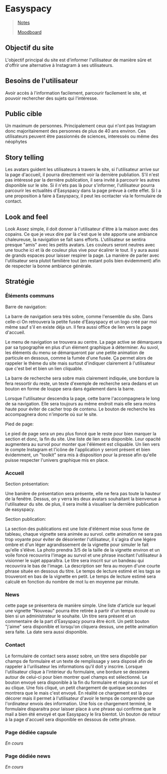 # Easyspacy

> [Notes](./md/notes.md)
>
> [Moodboard](https://app.milanote.com/1Lg5ut1saIZG9N?p=9D6LIyyeWMl)

## Objectif du site

L'objectif principal du site est d'informer l'utilisateur de manière sûre et d'offrir une alternative à Instagram à ses utilisateurs.

## Besoins de l'utilisateur

Avoir accès à l'information facilement, parcourir facilement le site, et pouvoir rechercher des sujets qui l'intéresse.

## Public cible

Un maximum de personnes. Principalement ceux qui n'ont pas Instagram donc majoritairement des personnes de plus de 40 ans environ. Ces utilisateurs peuvent être passionnés de sciences, interessés ou même des néophytes

## Story telling

Les avatars guident les utilisateurs à travers le site, si l'utilisateur arrive sur la page d'accueil, il pourra directement voir la dernière publiation. S'il n'est pas intéressé par la dernière publication, il sera invité à parcourir les autres disponible sur le site. Si il n'ets pas là pour s'informer, l'utilisateur pourra parcourir les ectualités d'Easyspacy dans la page prévue à cette effet. Si l a une proposition à faire à Easyspacy, il peut les ocntacter via le formulaire de contact.

## Look and feel

Look Assez simple, il doit donner à l'utilisateur d'être à la maison avec des copains. Ce que je veux dire par là c'est que le site apporte une ambiance chaleureuse, la navigation se fait sans efforts. L'utilisateur se sentira presque "amis" avec les petits avatars. Les couleurs seront neutres avec une touche ici et là de couleur plus vive pour écalirer le tout. Il y aura aussi de grands espaces pour laisser respirer la page. La manière de parler avec l'utilisateur sera plutot familière tout (en restant polis bien évidemment) afin de respecter la bonne ambiance générale.

## Stratégie

### Éléments communs

Barre de navigation:

La barre de navigation sera très sobre, comme l'ensemble du site. Dans celle-ci
On retrouvera la petite fusée d'Easyspacy et un logo créé par moi même sauf s'il en existe déja un. Il fera aussi office de lien vers la page d'accueil.

Le menu de navigation se trouvera au centre. La page active se démarquera par sa typographie en plus d'un élément graphique à déterminer. Au suvol, les éléments du menu se démarqueront par une petite animation de particule en dessous, comme la fumée d'une fusée. Ça permet alors de rappeler le thème du site mais surtout d'indiquer clairement à l'utilisateur que c'est bel et bien un lien cliquable.

La barre de recherche sera sobre mais clairement indiquée, une bordure la fera ressortir du reste, un texte d'exemple de recherche sera dedans et un bouton en forme de louppe sera dans également dans la barre.

Lorsque l'utilisateur descendra la page, cette barre l'accompagnera le long de sa navigation. Elle sera toujours au même endroit mais elle sera moins haute pour éviter de cacher trop de contenu. Le bouton de recherche les accompagnera donc n'importe où sur le site.

Pied de page:

Le pied de page sera un peu plus foncé que le reste pour bien marquer la section et donc, la fin du site. Une liste de lien sera disponible. Leur opacité augmentera au survol pour monter que l'élément est cliquable. Un lien vers le compte Instagram et l'icône de l'application y seront présent et bien évidemment, un "toolkit" sera mis à disposition pour la presse afin qu'elle puisse respecter l'univers graphique mis en place.

### Accueil

Section présentation:

Une banière de présentation sera présente, elle ne fera pas toute la hauteur de la fenêtre. Dessus, on y verra les deux avatars souhaitant la bienvenue à l'utilisateur du site. de plus, il sera invité à visualiser la dernière publication de easyspacy.

Section publication:

La section des publications est une liste d'élément mise sous fome de tableau, chaque vignette sera animée au survol. cette animation ne sera pas trop voyante pour éviter de désorienter l'utilisateur, il s'agira d'une légère ombre et d'un léger agrandissement de la vignette pour simuler le fait qu'elle s'élève. La photo prendra 3/5 de la taille de la vignette environ et un voile foncé recouvrira l'image au survol et une phrase inscitant l'utilisateur à visionner le sujet apparaîtra. Le titre sera inscrit sur un bandeau qui recouvrira le bas de l'image. La description ser fera au moyen d'une courte phrase située en dessous du titre. Le temps de lecture estimé et les tags se trouveront en bas de la vignette en petit. Le temps de lecture estimé sera calculé en fonction du nombre de mot lu en moyenne par minute.

### News

cette page se présentera de manière simple. Une liste d'article sur lequel une vignette "Nouveau" pourra être retirée à partir d'un temps écoulé ou bien si un administrateur le souhaite. Un titre sera présent et un commentaire de la part d'Easyspacy pourra être écrit. Un petit bouton "j'aime" sera disponible et lorsqu'on cliquera dessus, une petite animation sera faite. La date sera aussi disponible.

### Contact

Le formulaire de contact sera assez sobre, un titre sera dispobile par champs de formulaire et un texte de remplissage y sera disposé afin de rappeler à l'urilisateur les informations qu'il doit y inscrire. Lorsque l'utilisateur clique à l'intérieur du formulaire, une bordure se dessinera autour de celui-ci pour bien montrer quel champs est sélectionné. Le bouton envoyé sera disponible à la fin du formulaire et réagira au survol et au clique. Une fois cliqué, un petit chargement de quelque secondes montrera que le mais c'est envoyé. En réalité ce chargement est là pour décorer mais il permet à l'utilisateur d'avoir le temps de comprendre que l'ordinateur envois des information. Une fois ce chargement terminé, le formulaire disparaitra pour laisser place à une phrase qui confirme que le mail a bien été envoyé et que Easyspacy le lira bientot. Un bouton de retour à la page d'accueil sera disponible en dessous de cette phrase.

### Page dédiée capsule

_En cours_

### Page dédiée news

_En cours_
